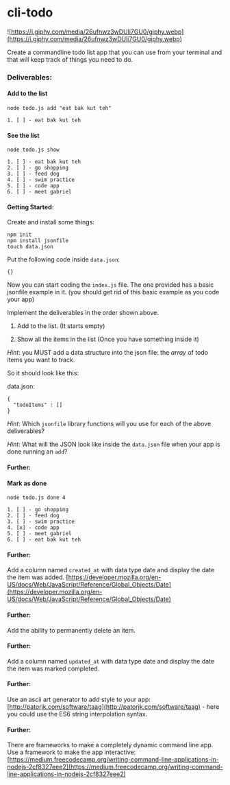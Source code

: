 # cli-todo

![https://i.giphy.com/media/26ufnwz3wDUli7GU0/giphy.webp](https://i.giphy.com/media/26ufnwz3wDUli7GU0/giphy.webp)

Create a commandline todo list app that you can use from your terminal and that will keep track of things you need to do.

### Deliverables:

#### Add to the list

```
node todo.js add "eat bak kut teh"
```

```
1. [ ] - eat bak kut teh
```

#### See the list

```
node todo.js show
```

```
1. [ ] - eat bak kut teh
2. [ ] - go shopping
3. [ ] - feed dog
4. [ ] - swim practice
5. [ ] - code app
6. [ ] - meet gabriel
```



#### Getting Started:
Create and install some things:
```
npm init
npm install jsonfile
touch data.json
```

Put the following code inside `data.json`:
```
{}
```

Now you can start coding the `index.js` file. The one provided has a basic jsonfile example in it. (you should get rid of this basic example as you code your app)

Implement the deliverables in the order shown above.

1. Add to the list. (It starts empty)

1. Show all the items in the list (Once you have something inside it)

*Hint*: you MUST add a data structure into the json file: the *array* of todo items you want to track.

So it should look like this:

data.json:
```
{
  "todoItems" : []
}
```

*Hint*:
Which `jsonfile` library functions will you use for each of the above deliverables?

*Hint*:
What will the JSON look like inside the `data.json` file when your app is done running an `add`?

#### Further:

#### Mark as done

```
node todo.js done 4
```

```
1. [ ] - go shopping
2. [ ] - feed dog
3. [ ] - swim practice
4. [x] - code app
5. [ ] - meet gabriel
6. [ ] - eat bak kut teh
```

#### Further:
Add a column named `created_at` with data type date and display the date the item was added. [https://developer.mozilla.org/en-US/docs/Web/JavaScript/Reference/Global_Objects/Date](https://developer.mozilla.org/en-US/docs/Web/JavaScript/Reference/Global_Objects/Date)

#### Further:
Add the ability to permanently delete an item.

#### Further:
Add a column named `updated_at` with data type date and display the date the item was marked completed.

#### Further:
Use an ascii art generator to add style to your app: [http://patorjk.com/software/taag](http://patorjk.com/software/taag) - here you could use the ES6 string interpolation syntax.

#### Further:
There are frameworks to make a completely dynamic command line app. Use a framework to make the app interactive: [https://medium.freecodecamp.org/writing-command-line-applications-in-nodejs-2cf8327eee2](https://medium.freecodecamp.org/writing-command-line-applications-in-nodejs-2cf8327eee2)